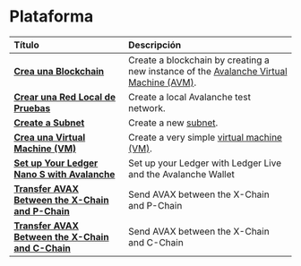 # Plataforma

| Título| Descripción|
| :--- | :--- |
| [**Crea una Blockchain**](create-a-new-blockchain.md) | Create a blockchain by creating a new instance of the [Avalanche Virtual Machine \(AVM\)](../../../learn/platform-overview/#exchange-chain-x-chain). |
| [**Crear una Red Local de Pruebas**](create-a-local-test-network.md) | Create a local Avalanche test network. |
| [**Create a Subnet**](create-a-subnet.md) | Create a new [subnet](../../../learn/platform-overview/#subnets). |
| [**Crea una Virtual Machine \(VM\)**](create-a-virtual-machine-vm.md) | Create a very simple [virtual machine \(VM\)](../../../learn/platform-overview/#virtual-machines). |
| [**Set up Your Ledger Nano S with Avalanche**](setup-your-ledger-nano-s-with-avalanche.md) | Set up your Ledger with Ledger Live and the Avalanche Wallet |
| [**Transfer AVAX Between the X-Chain and P-Chain**](transfer-avax-between-x-chain-and-p-chain.md) | Send AVAX between the X-Chain and P-Chain |
| [**Transfer AVAX Between the X-Chain and C-Chain**](https://github.com/ava-labs/avalanche-docs/tree/e5dbc74ad73488ae633c3ce49704b98e32e7d5c4/build/tutorials/platform/transfer-avax-between-x-chain-and-c-chain.md) | Send AVAX between the X-Chain and C-Chain |

<!--stackedit_data:
eyJoaXN0b3J5IjpbLTc0NjM0NjQ4OV19
-->